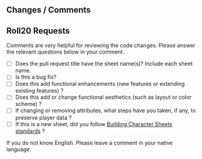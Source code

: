 ## Changes / Comments






## Roll20 Requests

Comments are very helpful for reviewing the code changes. Please answer the relevant questions below in your comment.

- [ ] Does the pull request title have the sheet name(s)? Include each sheet name.
- [ ] Is this a bug fix?
- [ ] Does this add functional enhancements (new features or extending existing features) ?
- [ ] Does this add or change functional aesthetics (such as layout or color scheme) ? 
- [ ] If changing or removing attributes, what steps have you taken, if any, to preserve player data ?
- [ ] If this is a new sheet, did you follow [Building Character Sheets standards](https://wiki.roll20.net/Building_Character_Sheets#Roll20_Character_Sheets_Repository) ?

If you do not know English. Please leave a comment in your native language.
